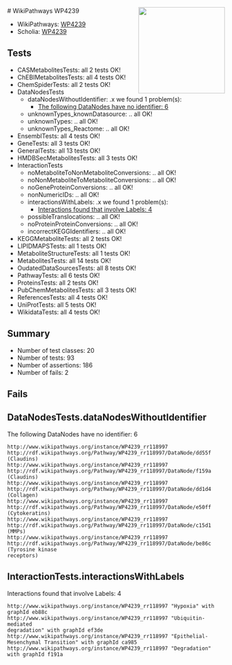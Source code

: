 <img style="float: right; width: 200px" src="https://upload.wikimedia.org/wikipedia/commons/thumb/8/83/Wplogo_with_text_500.png/640px-Wplogo_with_text_500.png" />
# WikiPathways WP4239

* WikiPathways: [WP4239](https://wikipathways.org/pathways/WP4239)
* Scholia: [WP4239](https://scholia.toolforge.org/wikipathways/WP4239)
## Tests
* CASMetabolitesTests: all 2 tests OK!
* ChEBIMetabolitesTests: all 4 tests OK!
* ChemSpiderTests: all 2 tests OK!
* DataNodesTests
    * dataNodesWithoutIdentifier: .x we found 1 problem(s):
        * [The following DataNodes have no identifier: 6](#d2d32fa5)
    * unknownTypes_knownDatasource: .. all OK!
    * unknownTypes: .. all OK!
    * unknownTypes_Reactome: .. all OK!
* EnsemblTests: all 4 tests OK!
* GeneTests: all 3 tests OK!
* GeneralTests: all 13 tests OK!
* HMDBSecMetabolitesTests: all 3 tests OK!
* InteractionTests
    * noMetaboliteToNonMetaboliteConversions: .. all OK!
    * noNonMetaboliteToMetaboliteConversions: .. all OK!
    * noGeneProteinConversions: .. all OK!
    * nonNumericIDs: .. all OK!
    * interactionsWithLabels: .x we found 1 problem(s):
        * [Interactions found that involve Labels: 4](#630d267b)
    * possibleTranslocations: .. all OK!
    * noProteinProteinConversions: .. all OK!
    * incorrectKEGGIdentifiers: .. all OK!
* KEGGMetaboliteTests: all 2 tests OK!
* LIPIDMAPSTests: all 1 tests OK!
* MetaboliteStructureTests: all 1 tests OK!
* MetabolitesTests: all 14 tests OK!
* OudatedDataSourcesTests: all 8 tests OK!
* PathwayTests: all 6 tests OK!
* ProteinsTests: all 2 tests OK!
* PubChemMetabolitesTests: all 3 tests OK!
* ReferencesTests: all 4 tests OK!
* UniProtTests: all 5 tests OK!
* WikidataTests: all 4 tests OK!


## Summary

* Number of test classes: 20
* Number of tests: 93
* Number of assertions: 186
* Number of fails: 2

## Fails

<a name="d2d32fa5" />

## DataNodesTests.dataNodesWithoutIdentifier

The following DataNodes have no identifier: 6
```
http://www.wikipathways.org/instance/WP4239_rr118997 http://rdf.wikipathways.org/Pathway/WP4239_rr118997/DataNode/dd55f (Claudins)
http://www.wikipathways.org/instance/WP4239_rr118997 http://rdf.wikipathways.org/Pathway/WP4239_rr118997/DataNode/f159a (Claudins)
http://www.wikipathways.org/instance/WP4239_rr118997 http://rdf.wikipathways.org/Pathway/WP4239_rr118997/DataNode/dd1d4 (Collagen)
http://www.wikipathways.org/instance/WP4239_rr118997 http://rdf.wikipathways.org/Pathway/WP4239_rr118997/DataNode/e50ff (Cytokeratins)
http://www.wikipathways.org/instance/WP4239_rr118997 http://rdf.wikipathways.org/Pathway/WP4239_rr118997/DataNode/c15d1 (MMPs)
http://www.wikipathways.org/instance/WP4239_rr118997 http://rdf.wikipathways.org/Pathway/WP4239_rr118997/DataNode/be86c (Tyrosine kinase 
receptors)
```

<a name="630d267b" />

## InteractionTests.interactionsWithLabels

Interactions found that involve Labels: 4
```
http://www.wikipathways.org/instance/WP4239_rr118997 "Hypoxia" with graphId eb88c
http://www.wikipathways.org/instance/WP4239_rr118997 "Ubiquitin-mediated
degradation" with graphId ef3de
http://www.wikipathways.org/instance/WP4239_rr118997 "Epithelial-Mesenchymal Transition" with graphId ca985
http://www.wikipathways.org/instance/WP4239_rr118997 "Degradation" with graphId f191a
```

